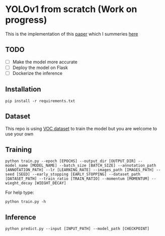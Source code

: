 # YOLOv1 from scratch (Work on progress)
This is the implementation of this [paper](https://arxiv.org/abs/1506.02640) which I summeries [here](https://medium.com/@otmanheddouchai/summary-of-you-only-look-once-unified-real-time-object-detection-yolov1-70fb0fafaea1?source=user_profile_page---------0-------------e7d361ca183e----------------------) 

## TODO 
- [ ] Make the model more accurate
- [ ] Deploy the model on Flask
- [ ] Dockerize the inference

## Installation

`pip install -r requirements.txt`


## Dataset

This repo is using [VOC dataset](https://paperswithcode.com/dataset/pascal-voc) to train the model but you are welcome to use your own

## Training

```
python train.py --epoch [EPOCHS] --output_dir [OUTPUT_DIR] --model_name [MODEL_NAME] --batch_size [BATCH_SIZE] --annotation_path [ANNOTATION_PATH] --lr [LEARNING_RATE] --images_path [IMAGES_PATH] --seed [SEED] --early_stopping [EARLY_STOPPING] --dataset_path [DATASET_PATH] --train_ratio [TRAIN_RATIO] --momentum [MOMENTUM] --wieght_decay [WIEGHT_DECAY]
```


For help type:

```
python train.py -h
```

## Inference 
```
python predict.py --input [INPUT_PATH] --model_path [CHECKPOINT]
```


